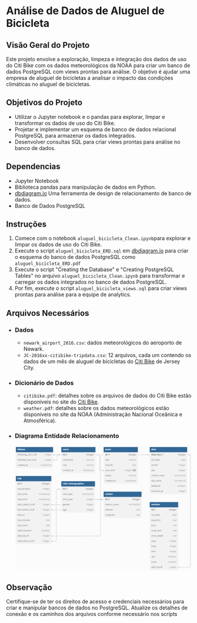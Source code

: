# Análise de Dados de Aluguel de Bicicleta

## Visão Geral do Projeto
Este projeto envolve a exploração, limpeza e integração dos dados de uso do Citi Bike com os dados meteorológicos da NOAA para criar um banco de dados PostgreSQL com views prontas para análise. O objetivo é ajudar uma empresa de aluguel de bicicletas a analisar o impacto das condições climáticas no aluguel de bicicletas.

## Objetivos do Projeto
* Utilizar o Jupyter notebook e o pandas para explorar, limpar e transformar os dados de uso do Citi Bike.
* Projetar e implementar um esquema de banco de dados relacional PostgreSQL para armazenar os dados integrados.
* Desenvolver consultas SQL para criar views prontas para análise no banco de dados.

## Dependencias
* Jupyter Notebook
* Biblioteca pandas para manipulação de dados em Python.
* [dbdiagram.io](https://dbdiagram.io) Uma ferramenta de design de relacionamento de banco de dados.
* Banco de Dados PostgreSQL

## Instruções
1. Comece com o notebook `aluguel_bicicleta_Clean.ipynb`para explorar e limpar os dados de uso do Citi Bike.
2. Execute o script `aluguel_bicicleta_ERD.sql` em [dbdiagram.io](https://dbdiagram.io) para criar o esquema do banco de dados PostgreSQL como `aluguel_bicicleta_ERD.pdf`
3. Execute o script "Creating the Database" e "Creating PostgreSQL Tables" no arquivo `aluguel_bicicleta_Clean.ipynb` para transformar e carregar os dados integrados no banco de dados PostgreSQL.
4. Por fim, execute o script `aluguel_bicicleta_views.sql` para criar views prontas para análise para a equipe de analytics.

## Arquivos Necessários
* ### Dados
	* `newark_airport_2016.csv`: dados meteorológicos do aeroporto de Newark.
	* `JC-2016xx-citibike-tripdata.csv`: 12 arquivos, cada um contendo os dados de um mês de aluguel de bicicletas do [Citi Bike](https://citibikenyc.com/system-data) de Jersey City.

* ### Dicionário de Dados
	* `citibike.pdf`: detalhes sobre os arquivos de dados do Citi Bike estão disponíveis no site do [Citi Bike](https://citibikenyc.com/system-data).
	* `weather.pdf`: detalhes sobre os dados meteorológicos estão disponíveis no site da NOAA (Administração Nacional Oceânica e Atmosférica).

* ### Diagrama Entidade Relacionamento
  ![ERD](https://github.com/ramoncampos/analise-dados-aluguel-bicicleta/blob/main/ERD_bicicleta.png?raw=true) 

## Observação
Certifique-se de ter os direitos de acesso e credenciais necessários para criar e manipular bancos de dados no PostgreSQL. Atualize os detalhes de conexão e os caminhos dos arquivos conforme necessário nos scripts
